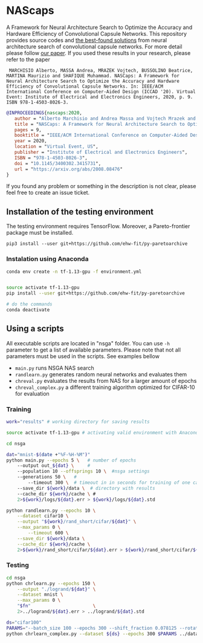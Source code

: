 # NAScaps
A Framework for Neural Architecture Search to Optimize the Accuracy and Hardware Efficiency of Convolutional Capsule Networks. This repository provides source codes and [the best-found solutions](chroms/README.md) from neural architecture search of convolutional capsule networks. For more detail please follow [our paper](https://arxiv.org/abs/2008.08476). If you used these results in your research, please refer to the paper


     MARCHISIO Alberto, MASSA Andrea, MRAZEK Vojtech, BUSSOLINO Beatrice, MARTINA Maurizio and SHAFIQUE Muhammad. NASCaps: A Framework for Neural Architecture Search to Optimize the Accuracy and Hardware Efficiency of Convolutional Capsule Networks. In: IEEE/ACM International Conference on Computer-Aided Design (ICCAD '20). Virtual Event: Institute of Electrical and Electronics Engineers, 2020, p. 9. ISBN 978-1-4503-8026-3. 


```bibtex
@INPROCEEDINGS{nascaps:2020,
   author = "Alberto Marchisio and Andrea Massa and Vojtech Mrazek and Beatrice Bussolino and Maurizio Martina and Muhammad Shafique",
   title = "NASCaps: A Framework for Neural Architecture Search to Optimize the Accuracy and Hardware Efficiency of Convolutional Capsule Networks",
   pages = 9,
   booktitle = "IEEE/ACM International Conference on Computer-Aided Design (ICCAD '20)",
   year = 2020,
   location = "Virtual Event, US",
   publisher = "Institute of Electrical and Electronics Engineers",
   ISBN = "978-1-4503-8026-3",
   doi = "10.1145/3400302.3415731",
   url = "https://arxiv.org/abs/2008.08476"
}
```

If you found any problem or something in the description is not clear, please feel free to create an issue ticket.

## Installation of the testing environment

The testing environment requires TensorFlow. Moreover, a Pareto-frontier package must be installed.

    pip3 install --user git+https://github.com/ehw-fit/py-paretoarchive


### Instalation using Anaconda
```bash
conda env create -n tf-1.13-gpu -f environment.yml


source activate tf-1.13-gpu
pip install --user git+https://github.com/ehw-fit/py-paretoarchive

# do the commands
conda deactivate
```



## Using a scripts

All executable scripts are located in "nsga" folder. You can use `-h` parameter to get a list of available parameters. Please note that not all parameters must be used in the scripts. See examples bellow

 * `main.py` runs NSGA NAS search 
 * `randlearn.py` generates random neural networks and evaluates them
 * `chreval.py` evaluates the results from NAS for a larger amount of epochs
 * `chreval_complex.py` a different training algorithm optimized for CIFAR-10 for evaluation

### Training 

```bash 
work="results" # working directory for saving results

source activate tf-1.13-gpu # activating valid environment with Anaconda

cd nsga

dat="mnist-$(date +"%F-%H-%M")"
python main.py --epochs 5 \   # number of epochs
	--output out_${dat} \     # 
	--population 10 --offsprings 10 \  #nsga settings
	--generations 50 \   # 
        --timeout 300 \  # timeout in in seconds for training of one candidate
	--save_dir ${work}/data \  # directory with results
	--cache_dir ${work}/cache \ # 
	2>${work}/logs/${dat}.err > ${work}/logs/${dat}.std
```


```sh
python randlearn.py --epochs 10 \
	--dataset cifar10 \
	--output "${work}/rand_short/cifar/${dat}" \
	--max_params 0 \
        --timeout 600 \
	--save_dir ${work}/data \
	--cache_dir ${work}/cache \
	2>${work}/rand_short/cifar/${dat}.err > ${work}/rand_short/cifar/${dat}.std &
```


### Testing
```sh
cd nsga
python chrlearn.py --epochs 150 \
	--output "./logrand/${dat}" \
	--dataset mnist \
	--max_params 0 \
	"$fn"                       \
	2>../logrand/${dat}.err > ../logrand/${dat}.std
```

```sh
ds="cifar100"
PARAMS="--batch_size 100 --epochs 300 --shift_fraction 0.078125 --rotation_range 2 --horizontal_flip --lr 0.001 --lr_decay 0.96 --decay_steps 6000 --lam_recon 0.005 "
python chrlearn_complex.py --dataset ${ds} --epochs 300 $PARAMS ../data/chrom_deepcaps.chr 1>${outdir}/${ds}-deepcaps.std.log 2>${outdir}/${ds}-deepcaps.err.log 
```
